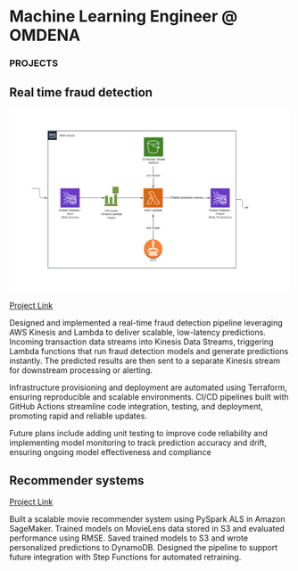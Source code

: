 # Machine Learning Engineer @ OMDENA

### PROJECTS
## Real time fraud detection

![Fraud Detection Architecture](./assets/AWS-stream-pipeline.png)

[Project Link](https://github.com/slv-ai/Real-Time-Fraud-Detection)

Designed and implemented a real-time fraud detection pipeline leveraging AWS Kinesis and Lambda to deliver scalable, low-latency predictions. Incoming transaction data streams into Kinesis Data Streams, triggering Lambda functions that run fraud detection models and generate predictions instantly. The predicted results are then sent to a separate Kinesis stream for downstream processing or alerting.

Infrastructure provisioning and deployment are automated using Terraform, ensuring reproducible and scalable environments. CI/CD pipelines built with GitHub Actions streamline code integration, testing, and deployment, promoting rapid and reliable updates.

Future plans include adding unit testing to improve code reliability and implementing model monitoring to track prediction accuracy and drift, ensuring ongoing model effectiveness and compliance

## Recommender systems

[Project Link](https://github.com/slv-ai/Recommender-system)

Built a scalable movie recommender system using PySpark ALS in Amazon SageMaker.
Trained models on MovieLens data stored in S3 and evaluated performance using RMSE.
Saved trained models to S3 and wrote personalized predictions to DynamoDB.
Designed the pipeline to support future integration with Step Functions for automated retraining.
